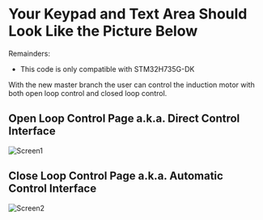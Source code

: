 # Your Keypad and Text Area Should Look Like the Picture Below

Remainders:
- This code is only compatible with STM32H735G-DK

With the new master branch the user can control the induction motor with both open loop control and closed loop control.

## Open Loop Control Page a.k.a. Direct Control Interface
![Screen1](https://user-images.githubusercontent.com/78253199/162137232-a2afa9a7-907d-4c80-8e39-c0834d71f6f5.png)

## Close Loop Control Page a.k.a. Automatic Control Interface
![Screen2](https://user-images.githubusercontent.com/78253199/162137257-00f2aa32-de74-4247-ba68-9fc5e8be8bc7.png)
